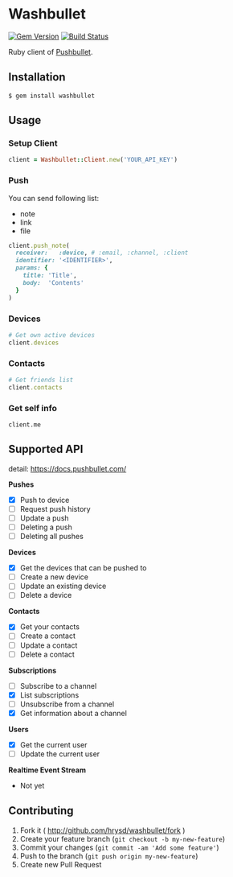 # Washbullet

[![Gem Version](https://badge.fury.io/rb/washbullet.svg)](http://badge.fury.io/rb/washbullet)
[![Build Status](https://travis-ci.org/hrysd/washbullet.svg?branch=master)](https://travis-ci.org/hrysd/washbullet)

Ruby client of [Pushbullet](https://www.pushbullet.com/).

## Installation

```
$ gem install washbullet
```

## Usage

### Setup Client

```ruby
client = Washbullet::Client.new('YOUR_API_KEY')
```

### Push

You can send following list:

- note
- link
- file

```ruby
client.push_note(
  receiver:   :device, # :email, :channel, :client
  identifier: '<IDENTIFIER>',
  params: {
    title: 'Title',
    body:  'Contents'
  }
)
```

### Devices

```ruby
# Get own active devices
client.devices
```

### Contacts

```ruby
# Get friends list
client.contacts
```

### Get self info

```
client.me
```

## Supported API

detail: https://docs.pushbullet.com/

**Pushes**
  - [X] Push to device
  - [ ] Request push history
  - [ ] Update a push
  - [ ] Deleting a push
  - [ ] Deleting all pushes

**Devices**
  - [X] Get the devices that can be pushed to
  - [ ] Create a new device
  - [ ] Update an existing device
  - [ ] Delete a device

**Contacts**
  - [X] Get your contacts
  - [ ] Create a contact
  - [ ] Update a contact
  - [ ] Delete a contact

**Subscriptions**
  - [ ] Subscribe to a channel
  - [X] List subscriptions
  - [ ] Unsubscribe from a channel
  - [X] Get information about a channel

**Users**
  - [X] Get the current user
  - [ ] Update the current user

**Realtime Event Stream**
  - Not yet

## Contributing

1. Fork it ( http://github.com/hrysd/washbullet/fork )
2. Create your feature branch (`git checkout -b my-new-feature`)
3. Commit your changes (`git commit -am 'Add some feature'`)
4. Push to the branch (`git push origin my-new-feature`)
5. Create new Pull Request
